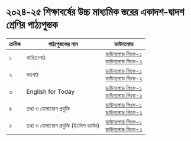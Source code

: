 # ২০২৪-২৫ শিক্ষাবর্ষের উচ্চ মাধ্যমিক স্তরের একাদশ-দ্বাদশ শ্রেণির পাঠ্যপুস্তক

| ক্রমিক | পাঠ্যপুস্তকের নাম | ডাউনলোড |
| --- | --- | --- |
| ১ | সাহিত্যপাঠ | [ডাউনলোড লিংক-১](https://drive.google.com/file/d/11tNq5F0bfYFf5QexWOWAz3VlpryMlaFD/view?usp=drive_link)<br>[ডাউনলোড লিংক-২](https://drive.egovcloud.gov.bd/index.php/s/gAg4tVBh1NtC7fI) |
| ২ | সহপাঠ | [ডাউনলোড লিংক-১](https://drive.google.com/file/d/1xwZ1GmHSRS5v39YMnsz84DsvAq8enGIE/view?usp=drive_link)<br>[ডাউনলোড লিংক-২](https://drive.egovcloud.gov.bd/index.php/s/TFYl2lQvEgpSoC5) |
| ৩ | English for Today | [ডাউনলোড লিংক-১](https://drive.google.com/file/d/1MJuzkvoyB57hueE2qasG3ou9nokQHY7T/view?usp=drive_link)<br>[ডাউনলোড লিংক-২](https://drive.egovcloud.gov.bd/index.php/s/eIG7ValrIn4vZp0) |
| ৪ | তথ্য ও যোগাযোগ প্রযুক্তি | [ডাউনলোড লিংক-১](https://drive.google.com/file/d/16AVZQzh9LRq4_o238_bdM16jd57ZuNC8/view?usp=drive_link)<br>[ডাউনলোড লিংক-২](https://drive.egovcloud.gov.bd/index.php/s/WWBu9toXkYIVNVG) |
| ৫ | তথ্য ও যোগাযোগ প্রযুক্তি (ইংলিশ ভার্সন) | [ডাউনলোড লিংক-১](https://drive.google.com/file/d/1eCW2zRZLdp-fDrLy8SwSil5G-0u3jYyB/view?usp=drive_link)<br>[ডাউনলোড লিংক-২](https://drive.egovcloud.gov.bd/index.php/s/048kI3qqHRVBoDF) |